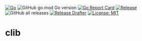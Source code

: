 [![Go](https://github.com/sha1n/clib/actions/workflows/go.yml/badge.svg)](https://github.com/sha1n/clib/actions/workflows/go.yml)
![GitHub go.mod Go version](https://img.shields.io/github/go-mod/go-version/sha1n/clib)
[![Go Report Card](https://goreportcard.com/badge/sha1n/clib)](https://goreportcard.com/report/sha1n/clib) 
[![Release](https://img.shields.io/github/release/sha1n/clib.svg?style=flat-square)](https://github.com/sha1n/clib/releases)
![GitHub all releases](https://img.shields.io/github/downloads/sha1n/clib/total)
[![Release Drafter](https://github.com/sha1n/clib/actions/workflows/release-drafter.yml/badge.svg)](https://github.com/sha1n/clib/actions/workflows/release-drafter.yml)
[![License: MIT](https://img.shields.io/badge/License-MIT-yellow.svg)](https://opensource.org/licenses/MIT)

# clib
